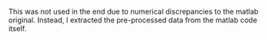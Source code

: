 This was not used in the end due to numerical discrepancies to the matlab original. Instead, I extracted the pre-processed data from the matlab code itself.